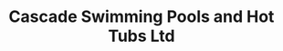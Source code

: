 ---
title: "Cascade Swimming Pools and Hot Tubs Ltd"
address: "12 Leopardstown Lawn Blackrock Co. Dublin Co. Dublin"
tel: "(01)2825055"
county: "Dublin"
category: "Swimming Pools"
type: "Content"
lat: "53.275008"
lng: "-6.194749"
---